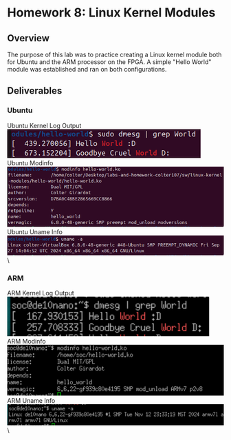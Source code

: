 # Homework 8: Linux Kernel Modules

## Overview
The purpose of this lab was to practice creating a Linux kernel module both for Ubuntu and the ARM processor on the FPGA. A simple "Hello World" module was established and ran on both configurations.

## Deliverables
### Ubuntu
Ubuntu Kernel Log Output\
![HW8 Ubuntu Terminal](/docs/assets/HW8_Ubuntu_Terminal.png)\
Ubuntu Modinfo\
![HW8 Ubuntu Modinfo](/docs/assets/HW8_Ubuntu_modinfo.png)\
Ubuntu Uname Info\
![HW8 Ubuntu Uname Info](/docs/assets/HW8_Ubuntu_Uname.png)\

### ARM
ARM Kernel Log Output\
![HW8 Ubuntu Terminal](/docs/assets/HW8_ARM_Terminal.png)\
ARM Modinfo\
![HW8 Ubuntu Modinfo](/docs/assets/HW8_ARM_modinfo.png)\
ARM Uname Info\
![HW8 Ubuntu Uname Info](/docs/assets/HW8_ARM_uname.png)\



